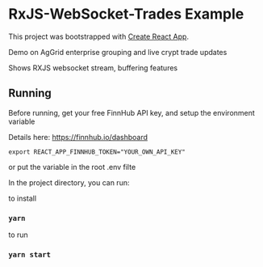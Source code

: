 # RxJS-WebSocket-Trades Example

This project was bootstrapped with [Create React App](https://github.com/facebook/create-react-app).

Demo on AgGrid enterprise grouping and live crypt trade updates

Shows RXJS websocket stream, buffering features

## Running

Before running, get your free FinnHub API key, and setup the environment variable

Details here: https://finnhub.io/dashboard

`export REACT_APP_FINNHUB_TOKEN="YOUR_OWN_API_KEY"`

or put the variable in the root .env filte

In the project directory, you can run:

to install

### `yarn `

to run

### `yarn start`
